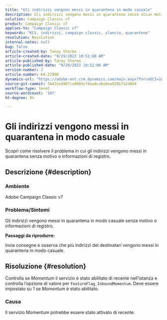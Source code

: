 ```yaml
---
title: "Gli indirizzi vengono messi in quarantena in modo casuale"
description: Gli indirizzi vengono messi in quarantena senza alcun motivo o informazioni di registro.
solution: Campaign Classic v7
product: Campaign Classic v7
applies-to: "Campaign Classic v7"
keywords: "KCS, indirizzi, campaign classic, slancio, quarantena"
resolution: Resolution
internal-notes: null
bug: false
article-created-by: Tanay Sharma .
article-created-date: "9/29/2023 10:51:00 AM"
article-published-by: Tanay Sharma .
article-published-date: "9/29/2023 10:52:06 AM"
version-number: 2
article-number: KA-22900
dynamics-url: "https://adobe-ent.crm.dynamics.com/main.aspx?forceUCI=1&pagetype=entityrecord&etn=knowledgearticle&id=4cd8bb0f-b65e-ee11-be6f-6045bd0065f9"
source-git-commit: 3b43ce4967ced00dcf8aadcababea920b712d8d4
workflow-type: tm+mt
source-wordcount: '107'
ht-degree: 8%

---
```


# Gli indirizzi vengono messi in quarantena in modo casuale


Scopri come risolvere il problema in cui gli indirizzi vengono messi in quarantena senza motivo o informazioni di registro.

## Descrizione {#description}


### Ambiente

Adobe Campaign Classic v7



### Problema/Sintomi

Gli indirizzi vengono messi in quarantena in modo casuale senza motivo o informazioni di registro.



<b>Passaggi da riprodurre:</b>

Invia consegne e osserva che più indirizzi dei destinatari vengono messi in quarantena in modo casuale.


## Risoluzione {#resolution}


Controlla se *Momentum* il servizio è stato abilitato di recente nell’istanza e controlla l’opzione di valore per `FeatureFlag_InboundMomentum`. Deve essere impostato su 1 se *Momentum* è stato abilitato.

### Causa

Il servizio Momentum potrebbe essere stato attivato di recente.
